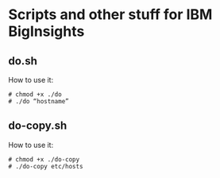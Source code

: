 Scripts and other stuff for IBM BigInsights
========================================

do.sh
-----
How to use it:
```
# chmod +x ./do
# ./do “hostname”
```

do-copy.sh
-------
How to use it:
```
# chmod +x ./do-copy
# ./do-copy etc/hosts
```